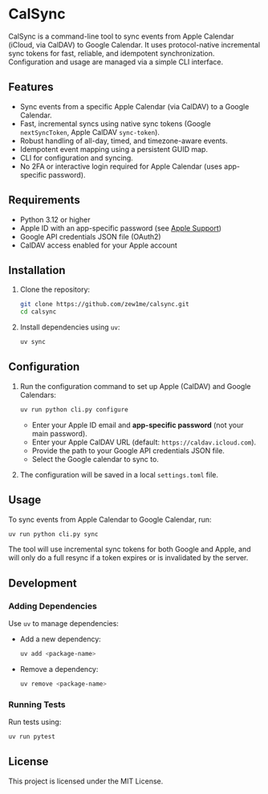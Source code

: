 # CalSync

CalSync is a command-line tool to sync events from Apple Calendar (iCloud, via CalDAV) to Google Calendar. It uses protocol-native incremental sync tokens for fast, reliable, and idempotent synchronization. Configuration and usage are managed via a simple CLI interface.

## Features

- Sync events from a specific Apple Calendar (via CalDAV) to a Google Calendar.
- Fast, incremental syncs using native sync tokens (Google `nextSyncToken`, Apple CalDAV `sync-token`).
- Robust handling of all-day, timed, and timezone-aware events.
- Idempotent event mapping using a persistent GUID map.
- CLI for configuration and syncing.
- No 2FA or interactive login required for Apple Calendar (uses app-specific password).

## Requirements

- Python 3.12 or higher
- Apple ID with an app-specific password (see [Apple Support](https://support.apple.com/en-us/HT204397))
- Google API credentials JSON file (OAuth2)
- CalDAV access enabled for your Apple account

## Installation

1. Clone the repository:
   ```bash
   git clone https://github.com/zew1me/calsync.git
   cd calsync
   ```

2. Install dependencies using `uv`:
   ```bash
   uv sync
   ```

## Configuration

1. Run the configuration command to set up Apple (CalDAV) and Google Calendars:
   ```bash
   uv run python cli.py configure
   ```
   - Enter your Apple ID email and **app-specific password** (not your main password).
   - Enter your Apple CalDAV URL (default: `https://caldav.icloud.com`).
   - Provide the path to your Google API credentials JSON file.
   - Select the Google calendar to sync to.

2. The configuration will be saved in a local `settings.toml` file.

## Usage

To sync events from Apple Calendar to Google Calendar, run:
```bash
uv run python cli.py sync
```
The tool will use incremental sync tokens for both Google and Apple, and will only do a full resync if a token expires or is invalidated by the server.

## Development

### Adding Dependencies

Use `uv` to manage dependencies:
- Add a new dependency:
  ```bash
  uv add <package-name>
  ```
- Remove a dependency:
  ```bash
  uv remove <package-name>
  ```

### Running Tests

Run tests using:
```bash
uv run pytest
```

## License

This project is licensed under the MIT License.